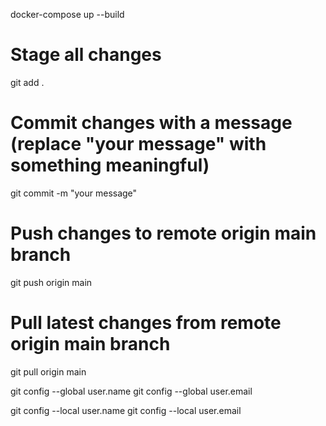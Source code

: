 docker-compose up --build



# Stage all changes
git add .

# Commit changes with a message (replace "your message" with something meaningful)
git commit -m "your message"

# Push changes to remote origin main branch
git push origin main

# Pull latest changes from remote origin main branch
git pull origin main


git config --global user.name
git config --global user.email



git config --local user.name
git config --local user.email

